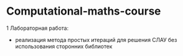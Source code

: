 # Computational-maths-course

1 Лабораторная работа:
- реализация метода простых итераций для решения СЛАУ без использования сторонних библиотек
